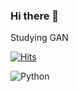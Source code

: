 ### Hi there 👋
Studying GAN 

[![Hits](https://hits.seeyoufarm.com/api/count/incr/badge.svg?url=https%3A%2F%2Fgithub.com%2Fkimsoosoo0928&count_bg=%2335E6FF&title_bg=%23555555&icon=&icon_color=%23E7E7E7&title=hits&edge_flat=false)](https://hits.seeyoufarm.com)


<img alt="Python" src ="https://img.shields.io/badge/Python-3776AB.svg?&style=for-the-badge&logo=Python&logoColor=white"/>

<!--
**kimsoosoo0928/kimsoosoo0928** is a ✨ _special_ ✨ repository because its `README.md` (this file) appears on your GitHub profile.

Here are some ideas to get you started:

- 🔭 I’m currently working on ...
- 🌱 I’m currently learning ...
- 👯 I’m looking to collaborate on ...
- 🤔 I’m looking for help with ...
- 💬 Ask me about ...
- 📫 How to reach me: ...
- 😄 Pronouns: ...
- ⚡ Fun fact: ...
-->
